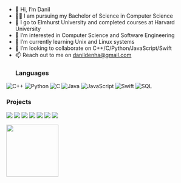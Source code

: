 - 👋 Hi, I’m Danil
- 👨‍🏫 I am pursuing my Bachelor of Science in Computer Science
- 🏫 I go to Elmhurst University and completed courses at Harvard University
- 👀 I’m interested in Computer Science and Software Engineering
- 🌱 I’m currently learning Unix and Linux systems
- 💞️ I’m looking to collaborate on C++/C/Python/JavaScript/Swift
- 📫 Reach out to me on danildenha@gmail.com
  ### Languages

![C++](https://img.shields.io/badge/C%2B%2B-00599C?style=for-the-badge&logo=c%2B%2B&logoColor=white)
![Python](https://img.shields.io/badge/Python-14354C?style=for-the-badge&logo=python&logoColor=white)
![C](https://img.shields.io/badge/C-00599C?style=for-the-badge&logo=c&logoColor=white)
![Java](https://img.shields.io/badge/Java-ED8B00?style=for-the-badge&logo=openjdk&logoColor=white)
![JavaScript](https://img.shields.io/badge/JavaScript-F7DF1E?style=for-the-badge&logo=javascript&logoColor=black)
![Swift](https://img.shields.io/badge/Swift-FA7343?style=for-the-badge&logo=swift&logoColor=white)
![SQL](https://img.shields.io/badge/MySQL-00000F?style=for-the-badge&logo=mysql&logoColor=white)


### Projects

[![](https://img.shields.io/badge/-🧩%20Sudoku%20Solver-000)](https://github.com/danildenha/Sudoku-Solver)
[![](https://img.shields.io/badge/-🗺️%20Interval%20Map-000)](https://github.com/danildenha/Interval-Map)
[![](https://img.shields.io/badge/-💾%20Circular%20Buffer-000)](https://github.com/danildenha/Circular-Buffer)
[![](https://img.shields.io/badge/-📊%20A*%20Search-000)](https://github.com/danildenha/Astar.search)
[![](https://img.shields.io/badge/-🤖%20Neural%20Networks-000)](https://github.com/danildenha/Neural-Networks)
[![](https://img.shields.io/badge/-🧮%20Polynomial-000)](https://github.com/danildenha/Polynomial)
[![](https://img.shields.io/badge/-📸%20Image%20Filter-000)](https://github.com/danildenha/ImageFilterInC)

<img height="137px" src="https://github-readme-stats.vercel.app/api/top-langs/?username=danildenha&hide=html&hide_title=true&hide_border=true&layout=compact&langs_count=6&exclude_repo=comp426,Redventures-Movie-Quotes&text_color=000&icon_color=fff&bg_color=0,52fa5a,4dfcff,c64dff&theme=graywhite" /></a>

<!---
danildenha/danildenha is a ✨ special ✨ repository because its `README.md` (this file) appears on your GitHub profile.
You can click the Preview link to take a look at your changes.
--->
